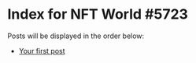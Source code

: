 # Index for NFT World #5723
Posts will be displayed in the order below:

- [Your first post](./001-first.md)

